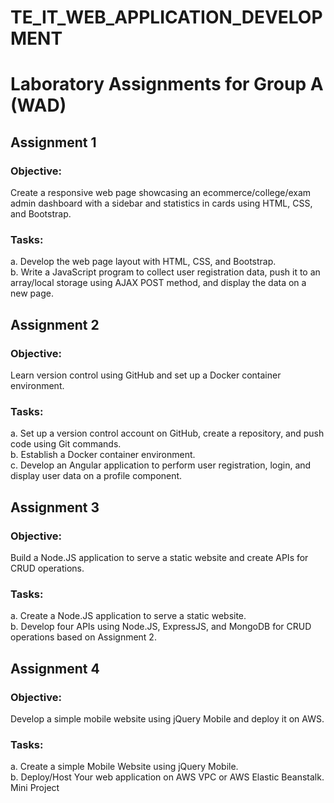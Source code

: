 # TE_IT_WEB_APPLICATION_DEVELOPMENT

# Laboratory Assignments for Group A (WAD)

## Assignment 1
### Objective:
Create a responsive web page showcasing an ecommerce/college/exam admin dashboard with a sidebar and statistics in cards using HTML, CSS, and Bootstrap.
### Tasks:
a. Develop the web page layout with HTML, CSS, and Bootstrap.<br>
b. Write a JavaScript program to collect user registration data, push it to an array/local storage using AJAX POST method, and display the data on a new page.<br>

## Assignment 2
### Objective:
Learn version control using GitHub and set up a Docker container environment.
### Tasks:
a. Set up a version control account on GitHub, create a repository, and push code using Git commands.<br>
b. Establish a Docker container environment.<br>
c. Develop an Angular application to perform user registration, login, and display user data on a profile component.<br>

## Assignment 3
### Objective:
Build a Node.JS application to serve a static website and create APIs for CRUD operations.
### Tasks:
a. Create a Node.JS application to serve a static website.<br>
b. Develop four APIs using Node.JS, ExpressJS, and MongoDB for CRUD operations based on Assignment 2.<br>

## Assignment 4
### Objective:
Develop a simple mobile website using jQuery Mobile and deploy it on AWS.
### Tasks:
a. Create a simple Mobile Website using jQuery Mobile. <br>
b. Deploy/Host Your web application on AWS VPC or AWS Elastic Beanstalk. Mini Project <br>
